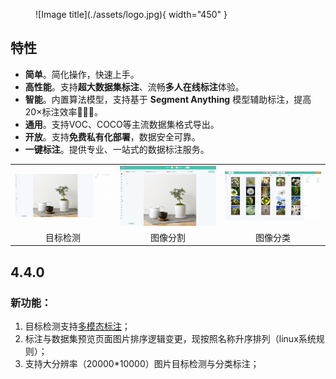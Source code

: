 <!-- ---
hide:
  - toc
--- -->

<figure markdown>
  ![Image title](./assets/logo.jpg){ width="450" }
  <!-- <figcaption>LabelFree 标注系统</figcaption> -->
</figure>

## 特性

- **简单**。简化操作，快速上手。
- **高性能**。支持**超大数据集标注**、流畅**多人在线标注**体验。
- **智能**。内置算法模型，支持基于 **Segment Anything** 模型辅助标注，提高20×标注效率🚀🚀🚀。
- **通用**。支持VOC、COCO等主流数据集格式导出。
- **开放**。支持**免费私有化部署**，数据安全可靠。
- **一键标注**。提供专业、一站式的数据标注服务。

<div align="center">
<table>
    <tr>
        <td><img src="./assets/images/7aczgb.gif"></td>
        <td><img src="./assets/images/3dzyj2.gif"></td>
        <td><img src="./assets/images/yne8u4.gif"></td>
    <tr>
    <tr>
        <td align="center">目标检测</td>
        <td align="center">图像分割</td>
        <td align="center">图像分类</td>
    <tr>
</table>
</div>

## 4.4.0
### 新功能：

1. 目标检测支持[多模态标注](./chapters/note.md)；
2. 标注与数据集预览页面图片排序逻辑变更，现按照名称升序排列（linux系统规则）；
3. 支持大分辨率（20000*10000）图片目标检测与分类标注；
